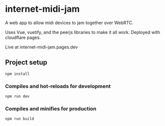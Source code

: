 # internet-midi-jam

A web app to allow midi devices to jam together over WebRTC.

Uses Vue, vuetify, and the peerjs libraries to make it all work. Deployed with cloudflare pages.

Live at internet-midi-jam.pages.dev

## Project setup

```
npm install
```

### Compiles and hot-reloads for development

```
npm run dev
```

### Compiles and minifies for production

```
npm run build
```
